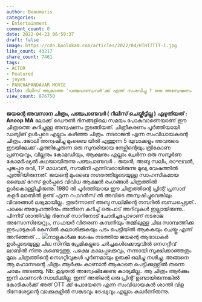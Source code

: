 ```yaml
---
author: Beaumaris
categories:
- Entertainment
comment_count: 0
date: 2022-04-23 06:59:37
draft: false
image: https://cdn.boolokam.com/articles/2022/04/HTHTTTTT-1.jpg
like_count: 43217
share_count: 7461
tags:
- ACTOR
- Featured
- jayan
- PANCHAPANDAVAR MOVIE
title: റിലീസ് ആകാത്ത 'പഞ്ചപാണ്ഡവർ'ക്ക് എന്ത് സംഭവിച്ചു ? ഒരു അന്വേഷണം
view_count: 876750
---
```


**ജയന്റെ അവസാന ചിത്രം, പഞ്ചപാണ്ടവർ ( റിലീസ് ചെയ്തിട്ടില്ല )** **എഴുതിയത് : Anoop MA** ലോക്ക് ഡൌൺ ദിനങ്ങളിലെ സമയം പോകുവാണെയാണ് ഈ ചിത്രത്തെ കുറിച്ചുള്ള അന്വഷണം തുടങ്ങിയത്. ചിത്രീകരണം പൂർത്തിയായി ഡബ്ബിങ് ഉൾപ്പടെ എല്ലാം കഴിഞ്ഞ ചിത്രം. നടരാജൻ എന്ന സംവിധായകന്റെ ചിത്രം..ജോലി അന്വഷിച്ചു മുംബൈ യിൽ എത്തുന്ന 5 യുവാക്കളും അവരുടെ ഇടയിലേക്ക് എത്തിച്ചേരുന്ന ഒരു സുന്ദരിയായ നേഴ്സിന്റെയും ത്രികോണ പ്രണയവും, വില്ലനും കോമഡിയും, ആക്ഷനും എല്ലാം ചേർന്ന ഒരു സമ്പൂർണ കോമർഷ്യൽ കഥയായിരുന്നു പഞ്ചപാണ്ടവർ .. ജയൻ, അബു സലിം, രാഘവൻ, പുജപ്പുര രവി, TP മാധവൻ, സൗമിനി എന്നിവരായിരുന്നു മുഖ്യ വേഷത്തിൽ എത്തിയിരുന്നത്. ജയന്റെ മുംബൈ നഗരത്തിലൂടെയുള്ള സാഹസികമായ ബൈക് റേസ് ഉൾപ്പടെ വിവിധ ആക്ഷൻ രംഗങ്ങൾ ചിത്രത്തിൽ ഉൾകൊള്ളിച്ചിരുന്നു. 1980 ൽ പൂർത്തിയായ ഈ ചിത്രത്തിന്റെ പ്രിന്റ് പ്രസാദ് കളർ ലാബിൽ ഉണ്ട് എന്ന റഫറൻസ് ൽ അവിടെ അന്വഷിച്ചുവെങ്കിലും വിവരങ്ങൾ ലഭ്യമായില്ല.. തുടർന്നാണ് അബു സലിമിന്റെ നമ്പറിൽ ബന്ധപ്പെട്ടത്.. പക്ഷെ അദ്ദേഹത്തിനും അതിനെ കുറിച്ച് ഒരുപാട് അറിവുകൾ ഇല്ലായിരുന്നു.. പിന്നീട് ശാന്തിവിള ദിനേശ് സാറിനോട് ചോദിച്ചപ്പോഴാണ് നടരാജ അസോസിയേറ്റും, സഫയർ വിതരണ കമ്പനിയും തമ്മിലുള്ള ചില സാമ്പത്തിക്ക ഇടപാടുകൾ കേസിൽ കലാശിക്കുകയും പടം പെട്ടിയിൽ ആകുകയും ചെയ്തു എന്ന് അറിഞ്ഞത് ... ![](https://cdn.boolokam.com/articles/2022/04/HTHTTTTT-1.jpg)നാളുകൾക്കു ശേഷം നടത്തിയ ജയന്റെ ആരാധകർ ഉൾപ്പടെയുള്ള ചില സിനിമ പ്രേമികളുടെ ചർച്ചകൾക്കൊടുവിൽ നെഗറ്റീവ് ലാബിൽ നിന്നു കണ്ടെടുത്തു. പക്ഷെ കാലപ്പഴക്കവും, നന്നായി സൂക്ഷിക്കാഞ്ഞതും മൂലം ചിത്രത്തിന്റെ നെഗറ്റീവുകൾ പൂർണമായും ഉരുകി ഒലിച്ചു നശിച്ചു. അങ്ങനെ ആ മഹാനടന്റെ ചിത്രം ആർക്കും കാണാൻ ആകാതെ പെട്ടിക്കുള്ളിൽ തന്നെ ചരമം അടഞ്ഞു. Nb: കൂടുതൽ അന്വേഷിക്കേണ്ട കാര്യമില്ല.. ആ ചിത്രം ആർക്കും ഇനി കാണാൻ സാധിക്കില്ല. ഇന്ന് അതിന്റെ ഒരു പ്രിന്റ് ഉണ്ടായിരുന്നങ്കിൽ കോടികൾക്ക് അത് OTT ക്ക് പോയേനെ എന്ന സംവിധായകൻ ശാന്തി വിള ദിനേശേട്ടന്റെ വാക്കുകളിൽ സങ്കടവും ദേഷ്യവും എല്ലാം കലർന്നിരുന്നു.